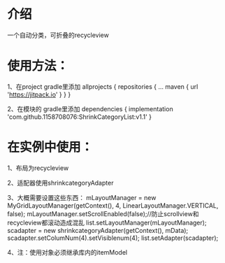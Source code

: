 # 介绍
一个自动分类，可折叠的recycleview

# 使用方法：
1、在project gradle里添加
allprojects {
		repositories {
			...
			maven { url 'https://jitpack.io' }
		}
	}

2、在模块的 gradle里添加
dependencies {
	        implementation 'com.github.1158708076:ShrinkCategoryList:v1.1'
	}
# 在实例中使用：
1、布局为recycleview

2、适配器使用shrinkcategoryAdapter

3、大概需要设置这些东西：
	mLayoutManager = new MyGridLayoutManager(getContext(), 4, LinearLayoutManager.VERTICAL, false);
        mLayoutManager.setScrollEnabled(false);//防止scrollview和recycleview都滚动造成混乱
        list.setLayoutManager(mLayoutManager);
        scadapter = new shrinkcategoryAdapter(getContext(), mData);
        scadapter.setColumNum(4).setVisiblenum(4);
        list.setAdapter(scadapter);
	
4、注：使用对象必须继承库内的itemModel

